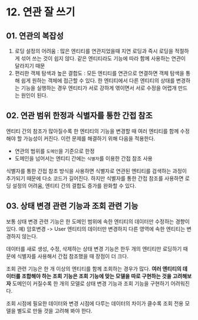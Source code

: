 # 12. 연관 잘 쓰기
## 01. 연관의 복잡성
1. 로딩 설정의 어려움 : 많은 엔티티를 연관지었을때 지연 로딩과 즉시 로딩을 적절하게 섞어 쓰는 것이 쉽지 않다. 같은 엔티티라도 기능에 따라 함께 사용하는 연관이 달라지기 때문
2. 편리한 객체 탐색과 높은 결합도 : 모든 엔티티를 연관으로 연결하면 객체 탐색을 통해 쉽게 원하는 객체에 접근할 수 있다. 한 엔티티에서 다른 엔티티의 상태를 변경하는 기능을 실행하는 경우 엔티티가 서로 강하게 엮이면서 서로 수정을 어렵개 만드는 원인이 된다.

## 02. 연관 범위 한정과 식별자를 통한 간접 참조
엔티티 간의 참조가 많아질수록 한 엔티티의 기능을 변경할 때 여러 엔티티를 함께 수정해야 할 가능성이 커진다. 이런 문제를 해결하기 위해 다음을 적용한다.
* 연관의 범위를 `도메인`을 기준으로 한정
* 도메인을 넘어서는 엔티티 간에는 `식별자`를 이용한 간접 참조 사용

식별자를 통한 간접 참조 방식을 사용하면 식별자로 연관된 엔티티를 검색하는 과정이 추가되기 때문에 다소 코드가 길어진다. 하지만 식별자를 통한 간접 참조를 사용하면 로딩 설정의 어려움, 엔티티 간의 결합도 증가를 완화할 수 있다.

## 03. 상태 변경 관련 기능과 조회 관련 기능
보통 상태 변경 관련 기능은 한 도메인 범위에 속한 엔티티의 데이터만 수정하는 경향이 있다. 예) 암호변경 -> User 엔티티의 데이터만 변경하지 다른 영역에 속한 엔티티는 변경하지 않는다. 

데이터를 새로 생성, 수정, 삭제하는 상태 변경 기능은 한두 개의 엔티티만 로딩하기 때문에 식별자를 사용해서 간접 참조했을 때 장점이 더 크다.

조회 관련 기능은 한 개 이상의 엔티티를 함께 조회하는 경우가 많다. __여러 엔티티의 데이터를 조합해야 하는 조회 기능은 조회 기능에 맞는 모델을 따로 구현하는 것을 고려해보자__ 도메인이 커질수록 한 개의 모델로 상태 변경 기능과 조회 기능을 구현하기 어려워진다.

조회 시점에 필요한 데이터와 변경 시점에 다루는 데이터의 차이가 클수록 조회 전용 모델을 별도로 만들 것을 고려해 봐야 한다.